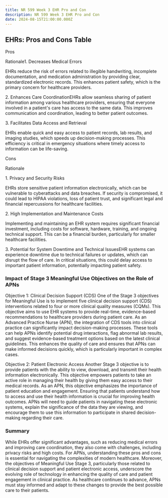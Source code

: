 ```yaml
---
title: NR 599 Week 3 EHR Pro and Con
description: NR 599 Week 3 EHR Pro and Con
date: 2024-08-15T21:00:00.000Z
---
```


## EHRs: Pros and Cons Table

Pros

Rationale1. Decreases Medical Errors

EHRs reduce the risk of errors related to illegible handwriting, incomplete documentation, and medication administration by providing clear, standardized electronic records. This enhances patient safety, which is the primary concern for healthcare providers.

2\. Enhances Care CoordinationEHRs allow seamless sharing of patient information among various healthcare providers, ensuring that everyone involved in a patient's care has access to the same data. This improves communication and coordination, leading to better patient outcomes.

3\. Facilitates Data Access and Retrieval

EHRs enable quick and easy access to patient records, lab results, and imaging studies, which speeds up decision-making processes. This efficiency is critical in emergency situations where timely access to information can be life-saving.

Cons

Rationale

1\. Privacy and Security Risks

EHRs store sensitive patient information electronically, which can be vulnerable to cyberattacks and data breaches. If security is compromised, it could lead to HIPAA violations, loss of patient trust, and significant legal and financial repercussions for healthcare facilities.

2\. High Implementation and Maintenance Costs

Implementing and maintaining an EHR system requires significant financial investment, including costs for software, hardware, training, and ongoing technical support. This can be a financial burden, particularly for smaller healthcare facilities.

3\. Potential for System Downtime and Technical IssuesEHR systems can experience downtime due to technical failures or updates, which can disrupt the flow of care. In critical situations, this could delay access to important patient information, potentially impacting patient safety.

### Impact of Stage 3 Meaningful Use Objectives on the Role of APNs

Objective 1: Clinical Decision Support (CDS)
One of the Stage 3 objectives for Meaningful Use is to implement five clinical decision support (CDS) interventions related to four or more clinical quality measures (CQMs). This objective aims to use EHR systems to provide real-time, evidence-based recommendations to healthcare providers during patient care. As an Advanced Practice Nurse (APN), the integration of CDS tools into clinical practice can significantly impact decision-making processes. These tools can help APNs identify potential drug interactions, flag abnormal lab results, and suggest evidence-based treatment options based on the latest clinical guidelines. This enhances the quality of care and ensures that APNs can make informed decisions quickly, which is particularly important in complex cases.

Objective 2: Patient Electronic Access
Another Stage 3 objective is to provide patients with the ability to view, download, and transmit their health information electronically. This objective empowers patients to take an active role in managing their health by giving them easy access to their medical records. As an APN, this objective emphasizes the importance of patient education and engagement. Ensuring that patients understand how to access and use their health information is crucial for improving health outcomes. APNs will need to guide patients in navigating these electronic systems, explain the significance of the data they are viewing, and encourage them to use this information to participate in shared decision-making regarding their care.

### Summary

While EHRs offer significant advantages, such as reducing medical errors and improving care coordination, they also come with challenges, including privacy risks and high costs. For APNs, understanding these pros and cons is essential for navigating the complexities of modern healthcare. Moreover, the objectives of Meaningful Use Stage 3, particularly those related to clinical decision support and patient electronic access, underscore the evolving role of technology in enhancing the quality of care and patient engagement in clinical practice. As healthcare continues to advance, APNs must stay informed and adapt to these changes to provide the best possible care to their patients.
